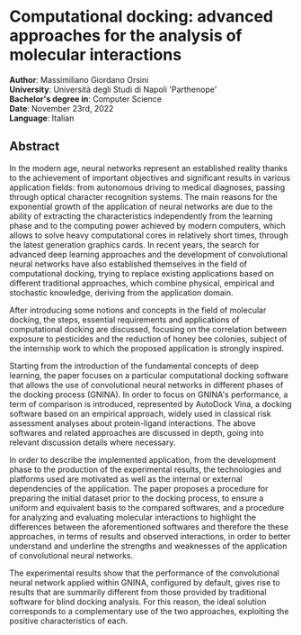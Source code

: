 # Computational docking: advanced approaches for the analysis of molecular interactions
**Author**: Massimiliano Giordano Orsini <br />
**University**: Università degli Studi di Napoli 'Parthenope' <br />
**Bachelor's degree in**: Computer Science <br />
**Date**: November 23rd, 2022 <br />
**Language**: Italian
## Abstract
In the modern age, neural networks represent an established reality thanks to the achievement of important objectives and significant results in various application fields: from autonomous driving to medical diagnoses, passing through optical character recognition systems. The main reasons for the exponential growth of the application of neural networks are due to the ability of extracting the characteristics independently from the learning phase and to the computing power achieved by modern computers, which allows to solve heavy computational cores in relatively short times, through the latest generation graphics cards.
In recent years, the search for advanced deep learning approaches and the development of convolutional neural networks have also established themselves in the field of computational docking, trying to replace existing applications based on different traditional approaches, which combine physical, empirical and stochastic knowledge, deriving from the application domain.

After introducing some notions and concepts in the field of molecular docking, the steps, essential requirements and applications of computational docking are discussed, focusing on the correlation between exposure to pesticides and the reduction of honey bee colonies, subject of the internship work to which the proposed application is strongly inspired.


Starting from the introduction of the fundamental concepts of deep learning, the paper focuses on a particular computational docking software that allows the use of convolutional neural networks in different phases of the docking process (GNINA). In order to focus on GNINA's performance, a term of comparison is introduced, represented by AutoDock Vina, a docking software based on an empirical approach, widely used in classical risk assessment analyses about protein-ligand interactions. The above softwares and related approaches are discussed in depth, going into relevant discussion details where necessary.


In order to describe the implemented application, from the development phase to the production of the experimental results, the technologies and platforms used are motivated as well as the internal or external dependencies of the application.
The paper proposes a procedure for preparing the initial dataset prior to the docking process, to ensure a uniform and equivalent basis to the compared softwares, and a procedure for analyzing and evaluating molecular interactions to highlight the differences between the aforementioned softwares and therefore the these approaches, in terms of results and observed interactions, in order to better understand and underline the strengths and weaknesses of the application of convolutional neural networks.

The experimental results show that the performance of the convolutional neural network applied within GNINA, configured by default, gives rise to results that are summarily different from those provided by traditional software for blind docking analysis. For this reason, the ideal solution corresponds to a complementary use of the two approaches, exploiting the positive characteristics of each.
